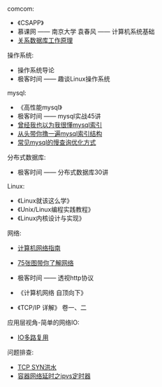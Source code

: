 comcom:
* 《CSAPP》
* 慕课网 —— 南京大学 袁春风 —— 计算机系统基础
* [关系数据库工作原理](http://coding-geek.com/how-databases-work/)

操作系统:
* 操作系统导论
* 极客时间 —— 趣谈Linux操作系统

mysql:
* 《高性能mysql》
* 极客时间 —— mysql实战45讲
* [曾经我也以为我很懂mysql索引](https://mp.weixin.qq.com/s/ovMx9Dv9NCFxSsFM98uYFw)
* [从头带你撸一遍mysql索引结构](https://mp.weixin.qq.com/s/0JkWDDx6fTaII0Jgo36Nqw)
* [常见mysql的慢查询优化方式](https://mp.weixin.qq.com/s/1r6lFQE4pxeo0zsV3yVkXg)

分布式数据库:
* 极客时间 —— 分布式数据库30讲

Linux:
* 《Linux就该这么学》
* 《Unix/Linux编程实践教程》
* 《Linux内核设计与实现》

网络:
* [计算机网络指南](https://mp.weixin.qq.com/s/HVV3XSpVNHB1iIpMBId7XQ)
* [75张图带你了解网络](https://mp.weixin.qq.com/s/oc-iKj3DXyCjsF8aC2CLzg)

* 极客时间 —— 透视http协议
* 《计算机网络 自顶向下》
* 《TCP/IP 详解》 卷一、二

应用层视角-简单的网络IO:
* [IO多路复用](https://mp.weixin.qq.com/s/Ok7SIROXu1THUbWsFu-UYw)

问题排查:
* [TCP SYN洪水](https://mp.weixin.qq.com/s/gCa9dgPRfmEh5gSB_D-qeA)
* [容器网络延时之ipvs定时器](https://mp.weixin.qq.com/s/L6Yg4ZTtaQk6TAaYAj8y1w)